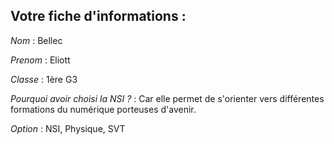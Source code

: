 ## Votre fiche d'informations :
*Nom* : Bellec 

*Prenom* : Eliott

*Classe* : 1ère G3

*Pourquoi avoir choisi la NSI ?* : Car elle permet de s'orienter vers différentes formations du numérique porteuses d'avenir.

*Option* : NSI, Physique, SVT
